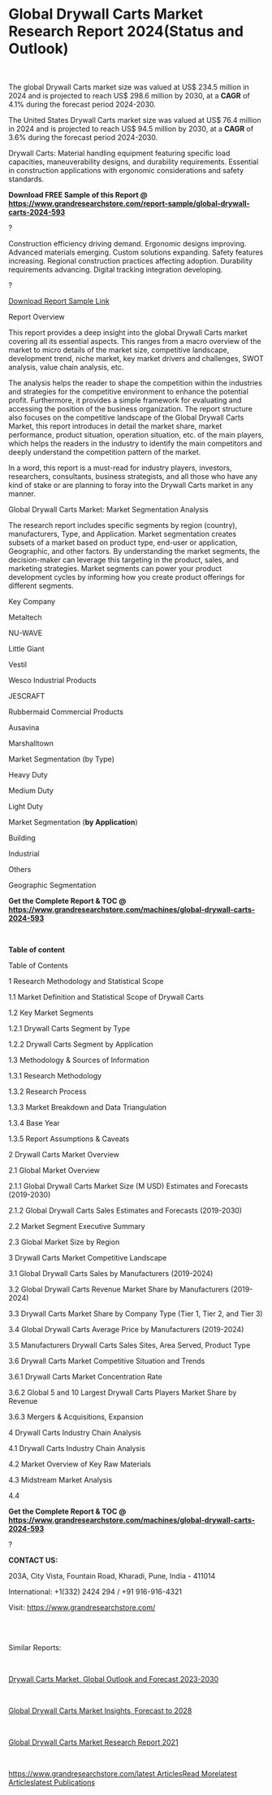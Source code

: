 <h1>Global Drywall Carts Market Research Report 2024(Status and Outlook)</h1><br/><p>The global Drywall Carts market size was valued at US$ 234.5 million in 2024 and is projected to reach US$ 298.6 million by 2030, at a <strong>CAGR</strong> of 4.1% during the forecast period 2024-2030.</p>
 
 
 
 <p>The United States Drywall Carts market size was valued at US$ 76.4 million in 2024 and is projected to reach US$ 94.5 million by 2030, at a <strong>CAGR</strong> of 3.6% during the forecast period 2024-2030.</p>
 
 
 
 <p>Drywall Carts: Material handling equipment featuring specific load capacities, maneuverability designs, and durability requirements. Essential in construction applications with ergonomic considerations and safety standards.</p>
 
 
 
 <div><b>Download FREE Sample of this Report @ <a href="https://www.grandresearchstore.com/report-sample/global-drywall-carts-2024-593">https://www.grandresearchstore.com/report-sample/global-drywall-carts-2024-593</a></b></div>
 
 
 
 <p>? </p>
 
 
 
 <p>Construction efficiency driving demand. Ergonomic designs improving. Advanced materials emerging. Custom solutions expanding. Safety features increasing. Regional construction practices affecting adoption. Durability requirements advancing. Digital tracking integration developing.</p>
 
 
 
 <p>? </p>
 
 
 
 <p><a href="https://www.grandresearchstore.com/mr-admin/report-sample/global-drywall-carts-2024-593">Download Report Sample Link</a></p>
 
 
 
 <p>Report Overview</p>
 
 
 
 <p>This report provides a deep insight into the global Drywall Carts market covering all its essential aspects. This ranges from a macro overview of the market to micro details of the market size, competitive landscape, development trend, niche market, key market drivers and challenges, SWOT analysis, value chain analysis, etc.</p>
 
 
 
 <p>The analysis helps the reader to shape the competition within the industries and strategies for the competitive environment to enhance the potential profit. Furthermore, it provides a simple framework for evaluating and accessing the position of the business organization. The report structure also focuses on the competitive landscape of the Global Drywall Carts Market, this report introduces in detail the market share, market performance, product situation, operation situation, etc. of the main players, which helps the readers in the industry to identify the main competitors and deeply understand the competition pattern of the market.</p>
 
 
 
 <p>In a word, this report is a must-read for industry players, investors, researchers, consultants, business strategists, and all those who have any kind of stake or are planning to foray into the Drywall Carts market in any manner.</p>
 
 
 
 <p>Global Drywall Carts Market: Market Segmentation Analysis</p>
 
 
 
 <p>The research report includes specific segments by region (country), manufacturers, Type, and Application. Market segmentation creates subsets of a market based on product type, end-user or application, Geographic, and other factors. By understanding the market segments, the decision-maker can leverage this targeting in the product, sales, and marketing strategies. Market segments can power your product development cycles by informing how you create product offerings for different segments.</p>
 
 
 
 <p>Key Company</p>
 
 
 
 <p>Metaltech</p>
 
 
 
 <p>NU-WAVE</p>
 
 
 
 <p>Little Giant</p>
 
 
 
 <p>Vestil</p>
 
 
 
 <p>Wesco Industrial Products</p>
 
 
 
 <p>JESCRAFT</p>
 
 
 
 <p>Rubbermaid Commercial Products</p>
 
 
 
 <p>Ausavina</p>
 
 
 
 <p>Marshalltown</p>
 
 
 
 <p>Market Segmentation (by Type)</p>
 
 
 
 <p>Heavy Duty</p>
 
 
 
 <p>Medium Duty</p>
 
 
 
 <p>Light Duty</p>
 
 
 
 <p>Market Segmentation (<strong>by Application</strong>)</p>
 
 
 
 <p>Building</p>
 
 
 
 <p>Industrial</p>
 
 
 
 <p>Others</p>
 
 
 
 <p>Geographic Segmentation</p>
 
 
 
 <div><b>Get the Complete Report & TOC @ <a href="https://www.grandresearchstore.com/machines/global-drywall-carts-2024-593">https://www.grandresearchstore.com/machines/global-drywall-carts-2024-593</a></b></div>
 
 
 
 <p><br />
 
 <b>Table of content</b></p>
 
 
 
 <p>Table of Contents<br />
 
 1 Research Methodology and Statistical Scope<br />
 
 1.1 Market Definition and Statistical Scope of Drywall Carts<br />
 
 1.2 Key Market Segments<br />
 
 1.2.1 Drywall Carts Segment by Type<br />
 
 1.2.2 Drywall Carts Segment by Application<br />
 
 1.3 Methodology & Sources of Information<br />
 
 1.3.1 Research Methodology<br />
 
 1.3.2 Research Process<br />
 
 1.3.3 Market Breakdown and Data Triangulation<br />
 
 1.3.4 Base Year<br />
 
 1.3.5 Report Assumptions & Caveats<br />
 
 2 Drywall Carts Market Overview<br />
 
 2.1 Global Market Overview<br />
 
 2.1.1 Global Drywall Carts Market Size (M USD) Estimates and Forecasts (2019-2030)<br />
 
 2.1.2 Global Drywall Carts Sales Estimates and Forecasts (2019-2030)<br />
 
 2.2 Market Segment Executive Summary<br />
 
 2.3 Global Market Size by Region<br />
 
 3 Drywall Carts Market Competitive Landscape<br />
 
 3.1 Global Drywall Carts Sales by Manufacturers (2019-2024)<br />
 
 3.2 Global Drywall Carts Revenue Market Share by Manufacturers (2019-2024)<br />
 
 3.3 Drywall Carts Market Share by Company Type (Tier 1, Tier 2, and Tier 3)<br />
 
 3.4 Global Drywall Carts Average Price by Manufacturers (2019-2024)<br />
 
 3.5 Manufacturers Drywall Carts Sales Sites, Area Served, Product Type<br />
 
 3.6 Drywall Carts Market Competitive Situation and Trends<br />
 
 3.6.1 Drywall Carts Market Concentration Rate<br />
 
 3.6.2 Global 5 and 10 Largest Drywall Carts Players Market Share by Revenue<br />
 
 3.6.3 Mergers & Acquisitions, Expansion<br />
 
 4 Drywall Carts Industry Chain Analysis<br />
 
 4.1 Drywall Carts Industry Chain Analysis<br />
 
 4.2 Market Overview of Key Raw Materials<br />
 
 4.3 Midstream Market Analysis<br />
 
 4.4</p>
 
 
 
 <div><b>Get the Complete Report & TOC @ <a href="https://www.grandresearchstore.com/machines/global-drywall-carts-2024-593">https://www.grandresearchstore.com/machines/global-drywall-carts-2024-593</a></b></div>
 
 
 
 <p>? </p>
 
 
 
 <p><b>CONTACT US:</b><br />
 
 203A, City Vista, Fountain Road, Kharadi, Pune, India - 411014<br />
 
 International: +1(332) 2424 294 / +91 916-916-4321<br />
 
 Visit: <a href="https://www.grandresearchstore.com/">https://www.grandresearchstore.com/</a><br />
 
 <br />
 
 <br />
 
 Similar Reports:<br />
 
 <br />
 
 <a href="https://www.grandresearchstore.com/machines/global-drywall-carts-forecast-2023-2030-943">Drywall Carts Market, Global Outlook and Forecast 2023-2030</a><br />
 
 <br />
 
 <a href="https://www.grandresearchstore.com/machines/global-drywall-carts-2028-606">Global Drywall Carts Market Insights, Forecast to 2028</a><br />
 
 <br />
 
 <a href="https://www.grandresearchstore.com/manufacturing-and-construction/global-drywall-carts-2021-960">Global Drywall Carts Market Research Report 2021</a><br />
 
 <br />
 
 <a href="https://gyeongbokgung.com">https://www.grandresearchstore.com/</a><a href="https://hallyeomaritime.com">latest Articles</a><a href="https://jingwansa.com">Read More</a><a href="https://nguoiviet.jp/">latest Articles</a><a href="https://www.intelmarketresearch.com/">latest Publications</a></p>